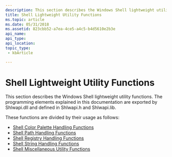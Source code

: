 ```yaml
---
description: This section describes the Windows Shell lightweight utility functions. The programming elements explained in this documentation are exported by Shlwapi.dll and defined in Shlwapi.h and Shlwapi.lib.
title: Shell Lightweight Utility Functions
ms.topic: article
ms.date: 05/31/2018
ms.assetid: 823cbb52-a7ea-4ce5-a4c5-b4d5610e2b3e
api_name: 
api_type: 
api_location: 
topic_type: 
 - kbArticle

---
```


# Shell Lightweight Utility Functions

This section describes the Windows Shell lightweight utility functions. The programming elements explained in this documentation are exported by Shlwapi.dll and defined in Shlwapi.h and Shlwapi.lib.

These functions are divided by their usage as follows:

- [Shell Color Palette Handling Functions](shlwapi-palette.md)
- [Shell Path Handling Functions](shlwapi-path.md)
- [Shell Registry Handling Functions](shlwapi-reg.md)
- [Shell String Handling Functions](shlwapi-string.md)
- [Shell Miscellaneous Utility Functions](shlwapi-misc.md)

 

 



